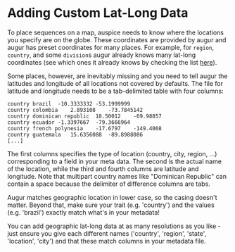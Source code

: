 # Adding Custom Lat-Long Data

To place sequences on a map, auspice needs to know where the locations you specify are on the globe. These coordinates are provided by augur and augur has preset coordinates for many places. For example, for `region`, `country`, and some `division`s augur already knows many lat-long coordinates (see which ones it already knows by checking the list [here](https://github.com/nextstrain/augur/blob/master/augur/data/lat_longs.tsv)).

Some places, however, are inevitably missing and you need to tell augur the latitudes and longitude of all locations not covered by defaults. The file for latitude and longitude needs to be a tab-delimited table with four columns:

```
country	brazil	-10.3333332	-53.1999999
country	colombia	2.893108	-73.7845142
country	dominican republic	18.50012	-69.98857
country	ecuador	-1.3397667	-79.3666964
country	french polynesia	-17.6797	-149.4068
country	guatemala	15.6356088	-89.8988086
[...]
```

The first columns specifies the type of location (country, city, region, ...) corresponding to a field in your meta data. The second is the actual name of the location, while the third and fourth columns are latitude and longitude.
Note that multipart country names like "Dominican Republic" can contain a space because the delimiter of difference columns are tabs.

Augur matches geographic location in lower case, so the casing doesn't matter.
Beyond that, make sure your trait (e.g. 'country') and the values (e.g. 'brazil') exactly match what's in your metadata!

You can add geographic lat-long data at as many resolutions as you like - just ensure you give each different names ('country', 'region', 'state', 'location', 'city') and that these match columns in your metadata file.

